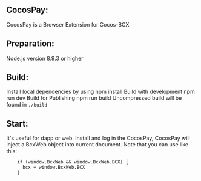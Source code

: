 
## CocosPay:
CocosPay is a Browser Extension for Cocos-BCX

## Preparation:
Node.js version 8.9.3 or higher

## Build:
Install local dependencies by using npm install
Build with development npm run dev
Build for Publishing npm run build
Uncompressed build will be found in `./build`

## Start:
It's useful for dapp or web.
Install and log in the CocosPay,
CocosPay will inject a BcxWeb object into current document.
Note that you can use like this:

        if (window.BcxWeb && window.BcxWeb.BCX) { 
          bcx = window.BcxWeb.BCX
        }
